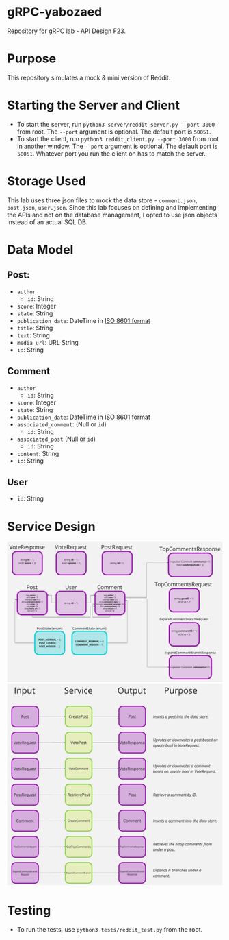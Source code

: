 # gRPC-yabozaed

Repository for gRPC lab - API Design F23.

# Purpose

This repository simulates a mock & mini version of Reddit. 

# Starting the Server and Client

- To start the server, run `python3 server/reddit_server.py --port 3000` from root. The `--port` argument is optional. The default port is `50051`.
- To start the client, run `python3 reddit_client.py --port 3000` from root in another window. The `--port` argument is optional. The default port is `50051`. Whatever port you run the client on has to match the server.

# Storage Used

This lab uses three json files to mock the data store - `comment.json`, `post.json`, `user.json`. Since this lab focuses on defining and implementing the APIs and not on the database management, I opted to use json objects instead of an actual SQL DB.

# Data Model

## Post:
- `author`
  - `id`: String 
- `score`: Integer 
- `state`: String
- `publication_date`: DateTime in [ISO 8601 format](https://www.iso.org/iso-8601-date-and-time-format.html) 
- `title`: String 
- `text`: String 
- `media_url`: URL String 
- `id`: String 

## Comment
- `author`
  - `id`: String 
- `score`: Integer 
- `state`: String
- `publication_date`: DateTime in [ISO 8601 format](https://www.iso.org/iso-8601-date-and-time-format.html) 
- `associated_comment`: (Null or `id`)
    - `id`: String 
- `associated_post` (Null or `id`)
  - `id`: String 
- `content`: String 
- `id`: String 

## User 
- `id`: String 

# Service Design 

![image](https://github.com/Yarrabozaed/gRPC-yabozaed/blob/main/images/Protocols.jpg)
![image](https://github.com/Yarrabozaed/gRPC-yabozaed/blob/main/images/Services.jpg)

# Testing

- To run the tests, use `python3 tests/reddit_test.py` from the root.

